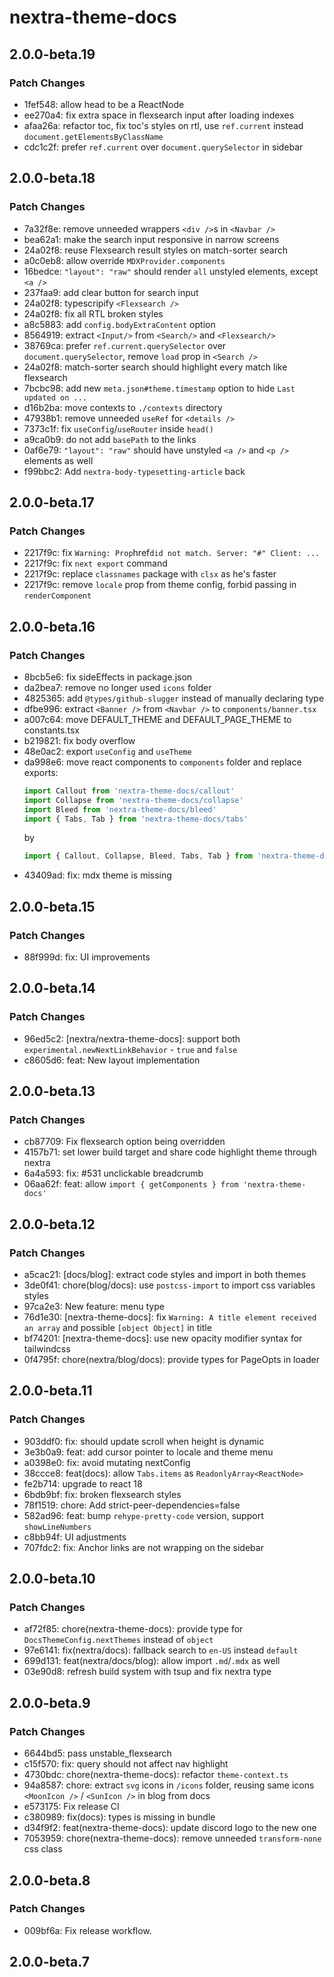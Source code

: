 # nextra-theme-docs

## 2.0.0-beta.19

### Patch Changes

- 1fef548: allow head to be a ReactNode
- ee270a4: fix extra space in flexsearch input after loading indexes
- afaa26a: refactor toc, fix toc's styles on rtl, use `ref.current` instead `document.getElementsByClassName`
- cdc1c2f: prefer `ref.current` over `document.querySelector` in sidebar

## 2.0.0-beta.18

### Patch Changes

- 7a32f8e: remove unneeded wrappers `<div />`s in `<Navbar />`
- bea62a1: make the search input responsive in narrow screens
- 24a02f8: reuse Flexsearch result styles on match-sorter search
- a0c0eb8: allow override `MDXProvider.components`
- 16bedce: `"layout": "raw"` should render `all` unstyled elements, except `<a />`
- 237faa9: add clear button for search input
- 24a02f8: typescripify `<Flexsearch />`
- 24a02f8: fix all RTL broken styles
- a8c5883: add `config.bodyExtraContent` option
- 8564919: extract `<Input/>` from `<Search/>` and `<Flexsearch/>`
- 38769ca: prefer `ref.current.querySelector` over `document.querySelector`, remove `load` prop in `<Search />`
- 24a02f8: match-sorter search should highlight every match like flexsearch
- 7bcbc98: add new `meta.json#theme.timestamp` option to hide `Last updated on ...`
- d16b2ba: move contexts to `./contexts` directory
- 47938b1: remove unneeded `useRef` for `<details />`
- 7373c1f: fix `useConfig`/`useRouter` inside `head()`
- a9ca0b9: do not add `basePath` to the links
- 0af6e79: `"layout": "raw"` should have unstyled `<a />` and `<p />` elements as well
- f99bbc2: Add `nextra-body-typesetting-article` back

## 2.0.0-beta.17

### Patch Changes

- 2217f9c: fix `Warning: Prop`href`did not match. Server: "#" Client: ...`
- 2217f9c: fix `next export` command
- 2217f9c: replace `classnames` package with `clsx` as he's faster
- 2217f9c: remove `locale` prop from theme config, forbid passing in `renderComponent`

## 2.0.0-beta.16

### Patch Changes

- 8bcb5e6: fix sideEffects in package.json
- da2bea7: remove no longer used `icons` folder
- 4825365: add `@types/github-slugger` instead of manually declaring type
- dfbe996: extract `<Banner />` from `<Navbar />` to `components/banner.tsx`
- a007c64: move DEFAULT_THEME and DEFAULT_PAGE_THEME to constants.tsx
- b219821: fix body overflow
- 48e0ac2: export `useConfig` and `useTheme`
- da998e6: move react components to `components` folder and replace exports:
  ```ts
  import Callout from 'nextra-theme-docs/callout'
  import Collapse from 'nextra-theme-docs/collapse'
  import Bleed from 'nextra-theme-docs/bleed'
  import { Tabs, Tab } from 'nextra-theme-docs/tabs'
  ```
  by
  ```ts
  import { Callout, Collapse, Bleed, Tabs, Tab } from 'nextra-theme-docs'
  ```
- 43409ad: fix: mdx theme is missing

## 2.0.0-beta.15

### Patch Changes

- 88f999d: fix: UI improvements

## 2.0.0-beta.14

### Patch Changes

- 96ed5c2: [nextra/nextra-theme-docs]: support both `experimental.newNextLinkBehavior` - `true` and `false`
- c8605d6: feat: New layout implementation

## 2.0.0-beta.13

### Patch Changes

- cb87709: Fix flexsearch option being overridden
- 4157b71: set lower build target and share code highlight theme through nextra
- 6a4a593: fix: #531 unclickable breadcrumb
- 06aa62f: feat: allow `import { getComponents } from 'nextra-theme-docs'`

## 2.0.0-beta.12

### Patch Changes

- a5cac21: [docs/blog]: extract code styles and import in both themes
- 3de0f41: chore(blog/docs): use `postcss-import` to import css variables styles
- 97ca2e3: New feature: menu type
- 76d1e30: [nextra-theme-docs]: fix `Warning: A title element received an array` and possible `[object Object]` in title
- bf74201: [nextra-theme-docs]: use new opacity modifier syntax for tailwindcss
- 0f4795f: chore(nextra/blog/docs): provide types for PageOpts in loader

## 2.0.0-beta.11

### Patch Changes

- 903ddf0: fix: should update scroll when height is dynamic
- 3e3b0a9: feat: add cursor pointer to locale and theme menu
- a0398e0: fix: avoid mutating nextConfig
- 38ccce8: feat(docs): allow `Tabs.items` as `ReadonlyArray<ReactNode>`
- fe2b714: upgrade to react 18
- 6bdb9bf: fix: broken flexsearch styles
- 78f1519: chore: Add strict-peer-dependencies=false
- 582ad96: feat: bump `rehype-pretty-code` version, support `showLineNumbers`
- c8bb94f: UI adjustments
- 707fdc2: fix: Anchor links are not wrapping on the sidebar

## 2.0.0-beta.10

### Patch Changes

- af72f85: chore(nextra-theme-docs): provide type for `DocsThemeConfig.nextThemes` instead of `object`
- 97e6141: fix(nextra/docs): fallback search to `en-US` instead `default`
- 699d131: feat(nextra/docs/blog): allow import `.md`/`.mdx` as well
- 03e90d8: refresh build system with tsup and fix nextra type

## 2.0.0-beta.9

### Patch Changes

- 6644bd5: pass unstable_flexsearch
- c15f570: fix: query should not affect nav highlight
- 4730bdc: chore(nextra-theme-docs): refactor `theme-context.ts`
- 94a8587: chore: extract `svg` icons in `/icons` folder, reusing same icons `<MoonIcon />` / `<SunIcon />` in blog from docs
- e573175: Fix release CI
- c380989: fix(docs): types is missing in bundle
- d34f9f2: feat(nextra-theme-docs): update discord logo to the new one
- 7053959: chore(nextra-theme-docs): remove unneeded `transform-none` css class

## 2.0.0-beta.8

### Patch Changes

- 009bf6a: Fix release workflow.

## 2.0.0-beta.7
